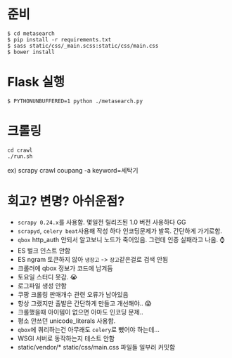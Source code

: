 # 준비
```
$ cd metasearch
$ pip install -r requirements.txt
$ sass static/css/_main.scss:static/css/main.css
$ bower install
```

# Flask 실행
```
$ PYTHONUNBUFFERED=1 python ./metasearch.py
```

# 크롤링
```
cd crawl
./run.sh
```
ex) scrapy crawl coupang -a keyword=세탁기


# 회고? 변명? 아쉬운점?
* `scrapy 0.24.x`를 사용함. 몇일전 릴리즈된 1.0 버전 사용하다 GG
* `scrapyd`, `celery beat`사용해 작성 하다 인코딩문제가 발목. 간단하게 가기로함.
* `qbox` http_auth 안되서 알고보니 노드가 죽어있음. 그런데 인증 실패라고 나옴. :watch:
* ES 벌크 인스트 안함
* ES ngram 토큰하지 않아 `냉장고` -> `장고`같은걸로 검색 안됨
* 크롤러에 qbox 정보가 코드에 남겨둠
* 토요일 스터디 못감. :sob:
* 로그파일 생성 안함
* 쿠팡 크롤링 판매개수 관련 오류가 남아있음
* 항상 그랬지만 출발은 간단하게 만들고 개선해야.. :scream:
* 크롤했을때 아이템이 없으면 아마도 인코딩 문제..
* 평소 안쓰던 unicode_literals 사용함.
* `qbox`에 쿼리하는건 아무래도 `celery`로 뺐어야 하는데...
* WSGI 서버로 동작하는지 테스트 안함
* static/vendor/* static/css/main.css 파일들 일부러 커밋함

